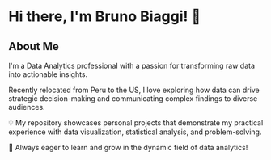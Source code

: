 # Hi there, I'm Bruno Biaggi! 👋

## About Me

I'm a Data Analytics professional with a passion for transforming raw data into actionable insights.

Recently relocated from Peru to the US, I love exploring how data can drive strategic decision-making and communicating complex findings to diverse audiences.

💡 My repository showcases personal projects that demonstrate my practical experience with data visualization, statistical analysis, and problem-solving.

🌱 Always eager to learn and grow in the dynamic field of data analytics!

<!---
bbiaggi88/bbiaggi88 is a ✨ special ✨ repository because its `README.md` (this file) appears on your GitHub profile.
You can click the Preview link to take a look at your changes.
--->
